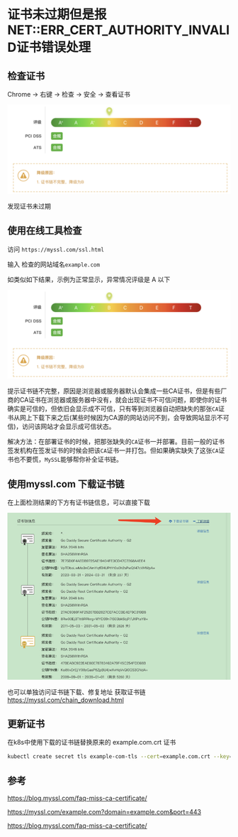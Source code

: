 # 证书未过期但是报NET::ERR_CERT_AUTHORITY_INVALID证书错误处理

## 检查证书

Chrome -> 右键 -> 检查 -> 安全 -> 查看证书

![image-20230807103339044](./ssl-imgs/image-20230807103339044.png)

发现证书未过期

## 使用在线工具检查

访问 `https://myssl.com/ssl.html`

输入 检查的网站域名`example.com`

如类似如下结果，示例为正常显示，异常情况评级是 A 以下

![image-20230807105123200](./ssl-imgs/image-20230807103339044.png)

提示证书链不完整，原因是浏览器或服务器默认会集成一些CA证书，但是有些厂商的CA证书在浏览器或服务器中没有，就会出现证书不可信问题，即使你的证书确实是可信的，但依旧会显示成不可信，只有等到浏览器自动把缺失的那张`CA`证书从网上下载下来之后(某些时候因为CA源的网站访问不到，会导致网站显示不可信)，访问该网站才会显示成可信状态。

解决方法：在部署证书的时候，把那张缺失的`CA`证书一并部署。目前一般的证书签发机构在签发证书的时候会把该`CA`证书一并打包。但如果确实缺失了这张`CA`证书也不要慌，`MySSL`能够帮你补全证书链。

## 使用myssl.com 下载证书链

在上面检测结果的下方有证书链信息，可以直接下载

![image-20230807105952839](./ssl-imgs/image-20230807105952839.png)

也可以单独访问证书链下载、修复地址 获取证书链 https://myssl.com/chain_download.html

## 更新证书

在k8s中使用下载的证书链替换原来的 example.com.crt 证书

```sh
kubectl create secret tls example-com-tls --cert=example.com.crt --key=example.com.key -n example-namespace --dry-run=client -o yaml|kubectl apply -f -
```



## 参考

https://blog.myssl.com/faq-miss-ca-certificate/

https://myssl.com/example.com?domain=example.com&port=443

https://blog.myssl.com/faq-miss-ca-certificate/